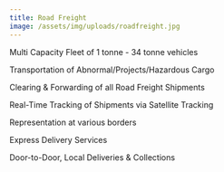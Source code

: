 ```yaml
---
title: Road Freight
image: /assets/img/uploads/roadfreight.jpg
---
```


Multi Capacity Fleet of 1 tonne - 34 tonne vehicles

Transportation of Abnormal/Projects/Hazardous Cargo

Clearing & Forwarding of all Road Freight Shipments

Real-Time Tracking of Shipments via Satellite Tracking

Representation at various borders

Express Delivery Services

Door-to-Door, Local Deliveries & Collections